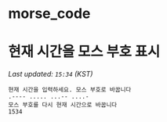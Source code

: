 # morse_code
# 현재 시간을 모스 부호 표시
<!-- MORSE_TIME_START -->
_Last updated: `15:34` (KST)_

```
현재 시간을 입력하세요. 모스 부호로 바꿉니다
.---- ..... ...-- ....-
모스 부호를 다시 현재 시간으로 바꿉니다
1534
```
<!-- MORSE_TIME_END -->

